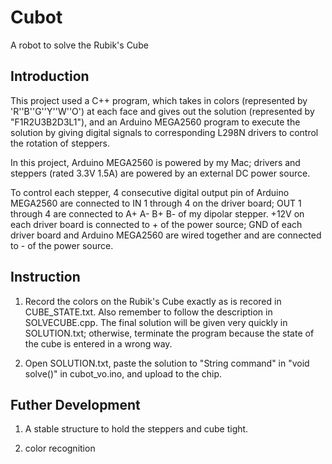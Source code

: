 # Cubot
A robot to solve the Rubik's Cube

## Introduction
This project used a C++ program, which takes in colors (represented by 'R''B''G''Y''W''O') at each face and gives out the solution (represented by "F1R2U3B2D3L1"), and an Arduino MEGA2560 program to execute the solution by giving digital signals to corresponding L298N drivers to control the rotation of steppers.

In this project, Arduino MEGA2560 is powered by my Mac; drivers and steppers (rated 3.3V 1.5A) are powered by an external DC power source. 

To control each stepper, 4 consecutive digital output pin of Arduino MEGA2560 are connected to IN 1 through 4 on the driver board; OUT 1 through 4 are connected to A+ A- B+ B- of my dipolar stepper. +12V on each driver board is connected to + of the power source; GND of each driver board and Arduino MEGA2560 are wired together and are connected to - of the power source. 

## Instruction
1. Record the colors on the Rubik's Cube exactly as is recored in CUBE_STATE.txt. Also remember to follow the description in SOLVECUBE.cpp. The final solution will be given very quickly in SOLUTION.txt; otherwise, terminate the program because the state of the cube is entered in a wrong way. 

2. Open SOLUTION.txt, paste the solution to "String command" in "void solve()" in cubot_vo.ino, and upload to the chip. 

## Futher Development
1. A stable structure to hold the steppers and cube tight.

2. color recognition
